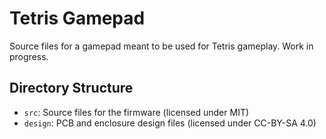 # Tetris Gamepad

Source files for a gamepad meant to be used for Tetris gameplay. Work in progress.

## Directory Structure

- `src`: Source files for the firmware (licensed under MIT)
- `design`: PCB and enclosure design files (licensed under CC-BY-SA 4.0)